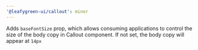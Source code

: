 ```yaml
---
'@leafygreen-ui/callout': minor
---
```


Adds `baseFontSize` prop, which allows consuming applications to control the size of the body copy in Callout component. If not set, the body copy will appear at `14px`
